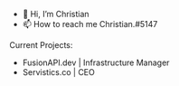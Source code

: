 - 👋 Hi, I’m Christian
- 📫 How to reach me Christian.#5147

Current Projects:
- FusionAPI.dev | Infrastructure Manager
- Servistics.co | CEO
